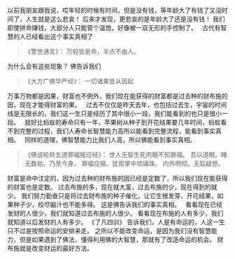 以前我朋友跟我说，哎年轻的时候有时间，但是没有钱，等年龄大了有钱了又没时间了，人生就是这么悲哀！
后来才发现，更悲哀的是年龄大了还是没有钱！
我们即使拼命赚钱，大部分人只能管个温饱，好像被一双无形的手控制了。
&nbsp;
古代有智慧的人已经看出这个事实真相了

> 《警世通言》：
> 万般皆是命，半点不由人。

为什么会有这些现象？
佛告诉我们

> 《大方广佛华严经》：
> 一切诸果皆从因起

万事万物都是因果，财富也不例外，我们现在能获得的财富都是过去种的财布施的因，现在才能得财富的果。
&nbsp;
过去不仅仅是昨天去年，也包括过去生，宇宙的时间线是无限长的，我们这一生只是经历了其中很小一段，我们能看到的也只是很小一段。
&nbsp;
就好比蚂蚁的寿命只有一年，苹果树从种子到开花结果要几年时间，蚂蚁看不到完整的过程，我们人寿命长智慧能力高所以能看到完整流程，能看到事实真相。
&nbsp;
同样的道理，佛智慧能力比我们人高，所以佛能看到事实真相。

> 《佛说轮转五道罪福报应经》：
> 世人无智生死肉眼不知罪福。
> 吾以道眼。睹无数劫。乃至今身。
> 罪福应报。犹观掌中琉璃珠。
> 内外明彻。无狐疑想。

财富是命中注定的，因为过去种的财布施的因已经是定数了，所以我们现在能获得的财富也是定数。
过去布施的多，现在就大富，过去布施的少，现在得到的就少。
我们努力勤奋只是将过去财布施的种子催化，让它生根发芽，开花结果，如果种子少，绞尽脑汁也不能多得。
这是佛告诉我们的事实真相。
&nbsp;
看看现在已经发财的人很少，我们就知道过去布施的人很少。
看看现在布施的人有多少，我们就知道以后发财的人有多少。
《了凡四训》 告诉我们，人是有命运的，人这一生只不过是按照命运的安排来走。
之所以不能改变命运，是因为我们没有智慧能力，但是如果遇到了佛法，懂得利用佛的大智慧，那就有了改造命运的机会。
财布施就是改变财运的最好方法。